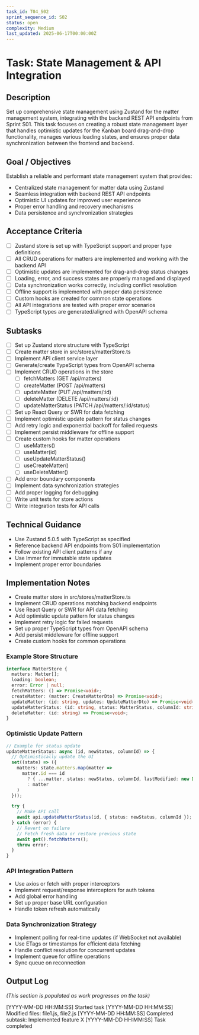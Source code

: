 ```yaml
---
task_id: T04_S02
sprint_sequence_id: S02
status: open
complexity: Medium
last_updated: 2025-06-17T00:00:00Z
---
```


# Task: State Management & API Integration

## Description
Set up comprehensive state management using Zustand for the matter management system, integrating with the backend REST API endpoints from Sprint S01. This task focuses on creating a robust state management layer that handles optimistic updates for the Kanban board drag-and-drop functionality, manages various loading states, and ensures proper data synchronization between the frontend and backend.

## Goal / Objectives
Establish a reliable and performant state management system that provides:
- Centralized state management for matter data using Zustand
- Seamless integration with backend REST API endpoints
- Optimistic UI updates for improved user experience
- Proper error handling and recovery mechanisms
- Data persistence and synchronization strategies

## Acceptance Criteria
- [ ] Zustand store is set up with TypeScript support and proper type definitions
- [ ] All CRUD operations for matters are implemented and working with the backend API
- [ ] Optimistic updates are implemented for drag-and-drop status changes
- [ ] Loading, error, and success states are properly managed and displayed
- [ ] Data synchronization works correctly, including conflict resolution
- [ ] Offline support is implemented with proper data persistence
- [ ] Custom hooks are created for common state operations
- [ ] All API integrations are tested with proper error scenarios
- [ ] TypeScript types are generated/aligned with OpenAPI schema

## Subtasks
- [ ] Set up Zustand store structure with TypeScript
- [ ] Create matter store in src/stores/matterStore.ts
- [ ] Implement API client service layer
- [ ] Generate/create TypeScript types from OpenAPI schema
- [ ] Implement CRUD operations in the store
  - [ ] fetchMatters (GET /api/matters)
  - [ ] createMatter (POST /api/matters)
  - [ ] updateMatter (PUT /api/matters/:id)
  - [ ] deleteMatter (DELETE /api/matters/:id)
  - [ ] updateMatterStatus (PATCH /api/matters/:id/status)
- [ ] Set up React Query or SWR for data fetching
- [ ] Implement optimistic update pattern for status changes
- [ ] Add retry logic and exponential backoff for failed requests
- [ ] Implement persist middleware for offline support
- [ ] Create custom hooks for matter operations
  - [ ] useMatters()
  - [ ] useMatter(id)
  - [ ] useUpdateMatterStatus()
  - [ ] useCreateMatter()
  - [ ] useDeleteMatter()
- [ ] Add error boundary components
- [ ] Implement data synchronization strategies
- [ ] Add proper logging for debugging
- [ ] Write unit tests for store actions
- [ ] Write integration tests for API calls

## Technical Guidance
- Use Zustand 5.0.5 with TypeScript as specified
- Reference backend API endpoints from S01 implementation
- Follow existing API client patterns if any
- Use Immer for immutable state updates
- Implement proper error boundaries

## Implementation Notes
- Create matter store in src/stores/matterStore.ts
- Implement CRUD operations matching backend endpoints
- Use React Query or SWR for API data fetching
- Add optimistic update pattern for status changes
- Implement retry logic for failed requests
- Set up proper TypeScript types from OpenAPI schema
- Add persist middleware for offline support
- Create custom hooks for common operations

### Example Store Structure
```typescript
interface MatterStore {
  matters: Matter[];
  loading: boolean;
  error: Error | null;
  fetchMatters: () => Promise<void>;
  createMatter: (matter: CreateMatterDto) => Promise<void>;
  updateMatter: (id: string, updates: UpdateMatterDto) => Promise<void>;
  updateMatterStatus: (id: string, status: MatterStatus, columnId: string) => Promise<void>;
  deleteMatter: (id: string) => Promise<void>;
}
```

### Optimistic Update Pattern
```typescript
// Example for status update
updateMatterStatus: async (id, newStatus, columnId) => {
  // Optimistically update the UI
  set((state) => ({
    matters: state.matters.map(matter =>
      matter.id === id 
        ? { ...matter, status: newStatus, columnId, lastModified: new Date() }
        : matter
    )
  }));

  try {
    // Make API call
    await api.updateMatterStatus(id, { status: newStatus, columnId });
  } catch (error) {
    // Revert on failure
    // Fetch fresh data or restore previous state
    await get().fetchMatters();
    throw error;
  }
}
```

### API Integration Pattern
- Use axios or fetch with proper interceptors
- Implement request/response interceptors for auth tokens
- Add global error handling
- Set up proper base URL configuration
- Handle token refresh automatically

### Data Synchronization Strategy
- Implement polling for real-time updates (if WebSocket not available)
- Use ETags or timestamps for efficient data fetching
- Handle conflict resolution for concurrent updates
- Implement queue for offline operations
- Sync queue on reconnection

## Output Log
*(This section is populated as work progresses on the task)*

[YYYY-MM-DD HH:MM:SS] Started task
[YYYY-MM-DD HH:MM:SS] Modified files: file1.js, file2.js
[YYYY-MM-DD HH:MM:SS] Completed subtask: Implemented feature X
[YYYY-MM-DD HH:MM:SS] Task completed
